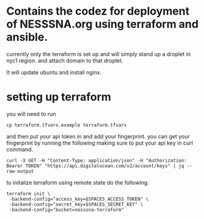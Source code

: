 # Contains the codez for deployment of NESSSNA.org using terraform and ansible.

currently only the terraform is set up and will simply stand up a droplet in nyc1 region. and attach domain to that droplet.

It will update ubuntu and install nginx.


# setting up terraform

you will need to run 

`cp terraform.tfvars.example terraform.tfvars` 

and then put your api token in and add your fingerprint. you can get your fingerprint by running the following making sure to put your api key in curl command.

`curl -X GET -H "Content-Type: application/json" -H "Authorization: Bearer TOKEN" "https://api.digitalocean.com/v2/account/keys" | jq --raw-output` 


to initalize terraform using remote state do the following. 
```
terraform init \
 -backend-config="access_key=$SPACES_ACCESS_TOKEN" \
 -backend-config="secret_key=$SPACES_SECRET_KEY" \
 -backend-config="bucket=nesssna-terraform"
```